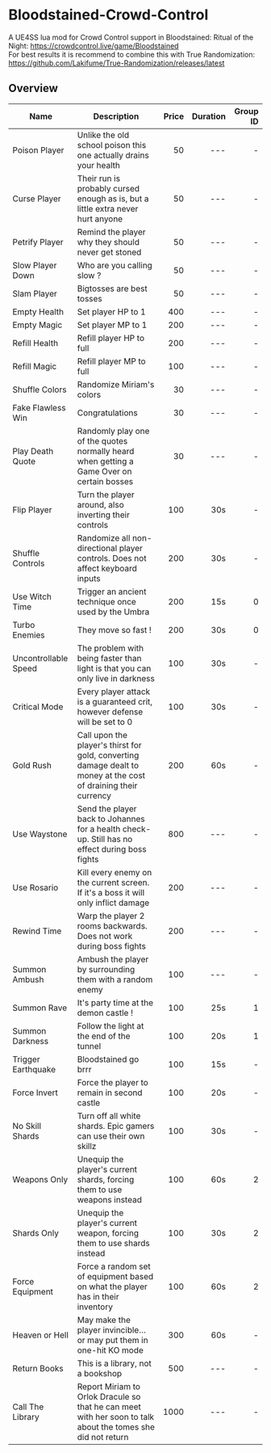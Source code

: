 # Bloodstained-Crowd-Control
A UE4SS lua mod for Crowd Control support in Bloodstained: Ritual of the Night: https://crowdcontrol.live/game/Bloodstained  
For best results it is recommend to combine this with True Randomization: https://github.com/Lakifume/True-Randomization/releases/latest

## Overview

| Name                 | Description                                                                                                       | Price | Duration | Group ID |
| -------------------- | ----------------------------------------------------------------------------------------------------------------- | ----: | -------: | -------: |
| Poison Player        | Unlike the old school poison this one actually drains your health                                                 | 50    | ---      | -        |
| Curse Player         | Their run is probably cursed enough as is, but a little extra never hurt anyone                                   | 50    | ---      | -        |
| Petrify Player       | Remind the player why they should never get stoned                                                                | 50    | ---      | -        |
| Slow Player Down     | Who are you calling slow ?                                                                                        | 50    | ---      | -        |
| Slam Player          | Bigtosses are best tosses                                                                                         | 50    | ---      | -        |
| Empty Health         | Set player HP to 1                                                                                                | 400   | ---      | -        |
| Empty Magic          | Set player MP to 1                                                                                                | 200   | ---      | -        |
| Refill Health        | Refill player HP to full                                                                                          | 200   | ---      | -        |
| Refill Magic         | Refill player MP to full                                                                                          | 100   | ---      | -        |
| Shuffle Colors       | Randomize Miriam's colors                                                                                         | 30    | ---      | -        |
| Fake Flawless Win    | Congratulations                                                                                                   | 30    | ---      | -        |
| Play Death Quote     | Randomly play one of the quotes normally heard when getting a Game Over on certain bosses                         | 30    | ---      | -        |
| Flip Player          | Turn the player around, also inverting their controls                                                             | 100   | 30s      | -        |
| Shuffle Controls     | Randomize all non-directional player controls. Does not affect keyboard inputs                                    | 200   | 30s      | -        |
| Use Witch Time       | Trigger an ancient technique once used by the Umbra                                                               | 200   | 15s      | 0        |
| Turbo Enemies        | They move so fast !                                                                                               | 200   | 30s      | 0        |
| Uncontrollable Speed | The problem with being faster than light is that you can only live in darkness                                    | 100   | 30s      | -        |
| Critical Mode        | Every player attack is a guaranteed crit, however defense will be set to 0                                        | 100   | 30s      | -        |
| Gold Rush            | Call upon the player's thirst for gold, converting damage dealt to money at the cost of draining their currency   | 200   | 60s      | -        |
| Use Waystone         | Send the player back to Johannes for a health check-up. Still has no effect during boss fights                    | 800   | ---      | -        |
| Use Rosario          | Kill every enemy on the current screen. If it's a boss it will only inflict damage                                | 200   | ---      | -        |
| Rewind Time          | Warp the player 2 rooms backwards. Does not work during boss fights                                               | 200   | ---      | -        |
| Summon Ambush        | Ambush the player by surrounding them with a random enemy                                                         | 100   | ---      | -        |
| Summon Rave          | It's party time at the demon castle !                                                                             | 100   | 25s      | 1        |
| Summon Darkness      | Follow the light at the end of the tunnel                                                                         | 100   | 20s      | 1        |
| Trigger Earthquake   | Bloodstained go brrr                                                                                              | 100   | 15s      | -        |
| Force Invert         | Force the player to remain in second castle                                                                       | 100   | 20s      | -        |
| No Skill Shards      | Turn off all white shards. Epic gamers can use their own skillz                                                   | 100   | 30s      | -        |
| Weapons Only         | Unequip the player's current shards, forcing them to use weapons instead                                          | 100   | 60s      | 2        |
| Shards Only          | Unequip the player's current weapon, forcing them to use shards instead                                           | 100   | 30s      | 2        |
| Force Equipment      | Force a random set of equipment based on what the player has in their inventory                                   | 100   | 60s      | 2        |
| Heaven or Hell       | May make the player invincible… or may put them in one-hit KO mode                                                | 300   | 60s      | -        |
| Return Books         | This is a library, not a bookshop                                                                                 | 500   | ---      | -        |
| Call The Library     | Report Miriam to Orlok Dracule so that he can meet with her soon to talk about the tomes she did not return       | 1000  | ---      | -        |
